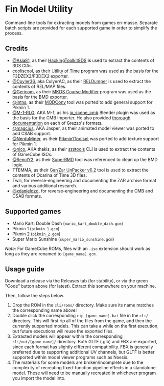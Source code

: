 # Fin Model Utility

Command-line tools for extracting models from games en-masse. Separate batch scripts are provided for each supported game in order to simplify the process.

## Credits

- [@Asia81](https://github.com/Asia81), as their [HackingToolkit9DS](https://github.com/Asia81/HackingToolkit9DS-Deprecated-) is used to extract the contents of 3DS CIAs.
- cooliscool, as their [Utility of Time](http://wiki.maco64.com/Tools/Utility_of_Time) program was used as the basis for the F3DZEX2/F3DEX2 exporter.
- [@Cuyler36](https://github.com/Cuyler36), aka CulyerAC, as their [RELDumper](https://github.com/Cuyler36/RELDumper) is used to extract the contents of REL/MAP files.
- [@Gericom](https://github.com/Gericom), as their [MKDS Course Modifier](https://www.romhacking.net/utilities/1285/) program was used as the basis for the BMD exporter.
- [@intns](https://github.com/intns), as their [MODConv](https://github.com/intns/MODConv) tool was ported to add general support for Pikmin 1.
- [@M-1-RLG](https://github.com/M-1-RLG), AKA M-1, as his [io_scene_cmb](https://github.com/M-1-RLG/io_scene_cmb) Blender plugin was used as the basis for the CMB importer. He also provided [thorough documentation](https://github.com/M-1-RLG/010-Editor-Templates/tree/master/Grezzo) on each of Grezzo's formats.
- [@magcius](https://github.com/magcius), AKA Jasper, as their animated model viewer was ported to add CSAB support.
- [@NerduMiner](https://github.com/NerduMiner), as their [Pikmin1Toolset](https://github.com/NerduMiner/Pikmin1Toolset) was ported to add texture support for Pikmin 1.
- [@nico](https://github.com/nico), AKA thakis, as their [szstools](http://amnoid.de/gc/) CLI is used to extract the contents of GameCube ISOs.
- [@RenolY2](https://github.com/RenolY2), as their [SuperBMD](https://github.com/RenolY2/SuperBMD) tool was referenced to clean up the BMD logic.
- TTEMMA, as their [Gar/Zar UnPacker v0.2](https://gbatemp.net/threads/release-gar-zar-unpacker-v0-1.385264/) tool is used to extract the contents of Ocarina of Time 3D files.
- Twili, for reverse-engineering and documenting the ZAR archive format and various additional research.
- [@xdanieldzd](https://github.com/xdanieldzd), for reverse-engineering and documenting the CMB and CSAB formats.

## Supported games

- Mario Kart: Double Dash (`mario_kart_double_dash.gcm`)
- Pikmin 1 (`pikmin_1.gcm`)
- Pikmin 2 (`pikmin_2.gcm`)
- Super Mario Sunshine (`super_mario_sunshine.gcm`)

*Note:* For GameCube ROMs, files with an `.iso` extension should work as long as they are renamed to `[game_name].gcm`.

## Usage guide

Download a release via the Releases tab (for stability), or via the green "Code" button above (for latest). Extract this somewhere on your machine.

Then, follow the steps below.

1) Drop the ROM in the `cli/roms/` directory. Make sure its name matches the corresponding name above!
2) Double click the corresponding `rip_[game_name].bat` file in the `cli/` directory. This will first rip all of the files from the game, and then the currently supported models. This can take a while on the first execution, but future executions will reuse the exported files.
3) Extracted models will appear within the corresponding `cli/out/[game_name]/` directory. Both GLTF (.glb) and FBX are exported, since each format has slightly different compatibility. FBX is generally preferred due to supporting additional UV channels, but GLTF is better supported within model viewer programs such as Noesis.
4) The materials for some models are broken/incomplete due to the complexity of recreating fixed-function pipeline effects in a standalone model. These will need to be manually recreated in whichever program you import the model into.